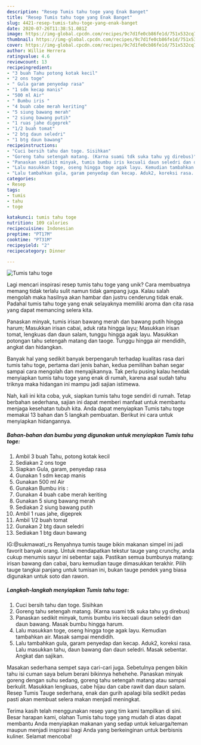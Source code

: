 ```yaml
---
description: "Resep Tumis tahu toge yang Enak Banget"
title: "Resep Tumis tahu toge yang Enak Banget"
slug: 4421-resep-tumis-tahu-toge-yang-enak-banget
date: 2020-07-26T11:38:51.081Z
image: https://img-global.cpcdn.com/recipes/9c7d1fe0cb86fe1d/751x532cq70/tumis-tahu-toge-foto-resep-utama.jpg
thumbnail: https://img-global.cpcdn.com/recipes/9c7d1fe0cb86fe1d/751x532cq70/tumis-tahu-toge-foto-resep-utama.jpg
cover: https://img-global.cpcdn.com/recipes/9c7d1fe0cb86fe1d/751x532cq70/tumis-tahu-toge-foto-resep-utama.jpg
author: Willie Herrera
ratingvalue: 4.6
reviewcount: 13
recipeingredient:
- "3 buah Tahu potong kotak kecil"
- "2 ons toge"
- " Gula garam penyedap rasa"
- "1 sdm kecap manis"
- "500 ml Air"
- " Bumbu iris "
- "4 buah cabe merah keriting"
- "5 siung bawang merah"
- "2 siung bawang putih"
- "1 ruas jahe digeprek"
- "1/2 buah tomat"
- "2 btg daun seledri"
- "1 btg daun bawang"
recipeinstructions:
- "Cuci bersih tahu dan toge. Sisihkan"
- "Goreng tahu setengah matang. (Karna suami tdk suka tahu yg direbus)"
- "Panaskan sedikit minyak, tumis bumbu iris kecuali daun seledri dan daun bawang. Masak bumbu hingga harum."
- "Lalu masukkan toge, oseng hingga toge agak layu. Kemudian tambahkan air. Masak sampai mendidih."
- "Lalu tambahkan gula, garam penyedap dan kecap. Aduk2, koreksi rasa. Lalu masukkan tahu, daun bawang dan daun seledri. Masak sebentar. Angkat dan sajikan."
categories:
- Resep
tags:
- tumis
- tahu
- toge

katakunci: tumis tahu toge 
nutrition: 109 calories
recipecuisine: Indonesian
preptime: "PT17M"
cooktime: "PT31M"
recipeyield: "2"
recipecategory: Dinner

---
```



![Tumis tahu toge](https://img-global.cpcdn.com/recipes/9c7d1fe0cb86fe1d/751x532cq70/tumis-tahu-toge-foto-resep-utama.jpg)

Lagi mencari inspirasi resep tumis tahu toge yang unik? Cara membuatnya memang tidak terlalu sulit namun tidak gampang juga. Kalau salah mengolah maka hasilnya akan hambar dan justru cenderung tidak enak. Padahal tumis tahu toge yang enak selayaknya memiliki aroma dan cita rasa yang dapat memancing selera kita.

Panaskan minyak, tumis irisan bawang merah dan bawang putih hingga harum; Masukkan irisan cabai, aduk rata hingga layu; Masukkan irisan tomat, lengkuas dan daun salam, tunggu hingga agak layu. Masukkan potongan tahu setengah matang dan taoge. Tunggu hingga air mendidih, angkat dan hidangkan.

Banyak hal yang sedikit banyak berpengaruh terhadap kualitas rasa dari tumis tahu toge, pertama dari jenis bahan, kedua pemilihan bahan segar sampai cara mengolah dan menyajikannya. Tak perlu pusing kalau hendak menyiapkan tumis tahu toge yang enak di rumah, karena asal sudah tahu triknya maka hidangan ini mampu jadi sajian istimewa.


Nah, kali ini kita coba, yuk, siapkan tumis tahu toge sendiri di rumah. Tetap berbahan sederhana, sajian ini dapat memberi manfaat untuk membantu menjaga kesehatan tubuh kita. Anda dapat menyiapkan Tumis tahu toge memakai 13 bahan dan 5 langkah pembuatan. Berikut ini cara untuk menyiapkan hidangannya.

<!--inarticleads1-->

##### Bahan-bahan dan bumbu yang digunakan untuk menyiapkan Tumis tahu toge:

1. Ambil 3 buah Tahu, potong kotak kecil
1. Sediakan 2 ons toge
1. Siapkan  Gula, garam, penyedap rasa
1. Gunakan 1 sdm kecap manis
1. Gunakan 500 ml Air
1. Gunakan  Bumbu iris :
1. Gunakan 4 buah cabe merah keriting
1. Gunakan 5 siung bawang merah
1. Sediakan 2 siung bawang putih
1. Ambil 1 ruas jahe, digeprek
1. Ambil 1/2 buah tomat
1. Gunakan 2 btg daun seledri
1. Sediakan 1 btg daun bawang


IG:@sukmawati_rs Renyahnya tumis tauge bikin makanan simpel ini jadi favorit banyak orang. Untuk mendapatkan tekstur tauge yang crunchy, anda cukup menumis sayur ini sebentar saja. Pastikan semua bumbunya matang: irisan bawang dan cabai, baru kemudian tauge dimasukkan terakhir. Pilih tauge tangkai panjang untuk tumisan ini, bukan tauge pendek yang biasa digunakan untuk soto dan rawon. 

<!--inarticleads2-->

##### Langkah-langkah menyiapkan Tumis tahu toge:

1. Cuci bersih tahu dan toge. Sisihkan
1. Goreng tahu setengah matang. (Karna suami tdk suka tahu yg direbus)
1. Panaskan sedikit minyak, tumis bumbu iris kecuali daun seledri dan daun bawang. Masak bumbu hingga harum.
1. Lalu masukkan toge, oseng hingga toge agak layu. Kemudian tambahkan air. Masak sampai mendidih.
1. Lalu tambahkan gula, garam penyedap dan kecap. Aduk2, koreksi rasa. Lalu masukkan tahu, daun bawang dan daun seledri. Masak sebentar. Angkat dan sajikan.


Masakan sederhana sempet saya cari-cari juga. Sebetulnya pengen bikin tahu isi cuman saya belum berani bikinnya hehehehe. Panaskan minyak goreng dengan suhu sedang, goreng tahu setengah matang atau sampai berkulit. Masukkan lengkuas, cabe hijau dan cabe rawit dan daun salam. Resep Tumis Tauge sederhana, enak dan gurih apalagi bila sedikit pedas pasti akan membuat selera makan menjadi meningkat. 

Terima kasih telah menggunakan resep yang tim kami tampilkan di sini. Besar harapan kami, olahan Tumis tahu toge yang mudah di atas dapat membantu Anda menyiapkan makanan yang sedap untuk keluarga/teman maupun menjadi inspirasi bagi Anda yang berkeinginan untuk berbisnis kuliner. Selamat mencoba!
